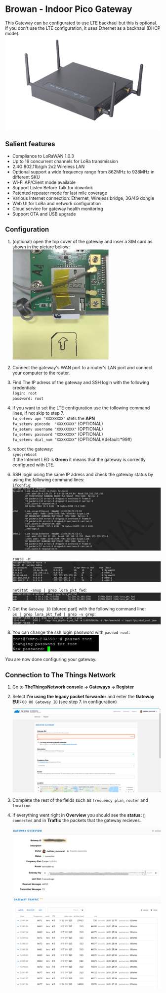 # Browan - Indoor Pico Gateway

This Gateway can be configurated to use LTE backhaul but this is optional.  
If you don't use the LTE configuration, it uses Ethernet as a backhaul (DHCP mode).  
![pico-gateway](pico-gateway.png)

## Salient features

- Compliance to LoRaWAN 1.0.3
- Up to 16 concurrent channels for LoRa transmission
- 2.4G 802.11b/g/n 2x2 Wireless LAN
- Optional support a wide frequency range from 862MHz to
928MHz in different SKU
- Wi-Fi AP/Client mode available
- Support Listen Before Talk for downlink
- Patented repeater mode for last mile coverage
- Various Internet connection: Ethernet, Wireless bridge,
3G/4G dongle
- Web UI for LoRa and network configuration
- Cloud service for gateway health monitoring
- Support OTA and USB upgrade

## Configuration

1. (optional) open the top cover of the gateway and inser a SIM card as shown in the picture bellow:  
   ![inside of the gateway](inside.png)

2. Connect the gateway's WAN port to a router's LAN port and connect your computer to the router.

3. Find The IP adress of the gateway and SSH login with the following credentials:  
	`login: root`  
	`password: root`
   
4. if you want to set the LTE configuration use the following command lines, if not skip to step 7.  
	`fw_setenv apn "XXXXXXXX"` stets the **APN**  
	`fw_setenv pincode  "XXXXXXXX"` (OPTIONAL)  
	`fw_setenv username "XXXXXXXX"` (OPTIONAL)  
	`fw_setenv password "XXXXXXXX"` (OPTIONAL)  
	`fw_setenv dial_num “XXXXXXXX”` (OPTIONAL)(default:*99#)  

5. reboot the gateway:  
	`sync;reboot`  
	If the Internet LED is **Green** it means that the gateway is correctly configured with LTE.

6. SSH login using the same IP adress and check the gateway status by using the following command lines:  
	`ifconfig`:  
	![ifconfig](ifconfig.png)

	`route -n`:  
	![route -n](route.png)

	`netstat -anup | grep lora_pkt_fwd`:  
	![netstat](netstat.png)
   
7. Get the `Gateway ID` (blured part) with the following command line:  
	`ps | grep lora_pkt_fwd | grep -v grep`:  
	![lora_pkt_fwd](lora_pkt_fwd.png)
	
8. You can change the ssh login password with `passwd root`:  
	![password](password.png)

You are now done configuring your gateway.

## Connection to The Things Network

1. Go to [**TheThingsNetwork console -> Gateways -> Register**](https://console.thethingsnetwork.org/gateways/register)
2. Select **I'm using the legacy packet forwarder** and enter the **Gateway EUI:** `00 00 Gateway ID` (see step 7. in configuration)

   ![register](register.png)
   
3. Complete the rest of the fields such as `frequency plan`, `router` and `location`.
4. If everything went right in **Overview** you should see the **status:** `🧶connected` and in **Traffic** the packets that the gateway recieves.

   ![connect](connected.png)
   ![trafic](trafic.png)
